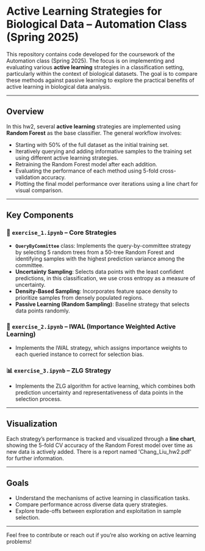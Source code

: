 # Active Learning Strategies for Biological Data – Automation Class (Spring 2025)

This repository contains code developed for the coursework of the Automation class (Spring 2025). The focus is on implementing and evaluating various **active learning** strategies in a classification setting, particularly within the context of biological datasets. The goal is to compare these methods against passive learning to explore the practical benefits of active learning in biological data analysis.

---

## Overview

In this hw2, several **active learning** strategies are implemented using **Random Forest** as the base classifier. The general workflow involves:

- Starting with 50% of the full dataset as the initial training set.
- Iteratively querying and adding informative samples to the training set using different active learning strategies.
- Retraining the Random Forest model after each addition.
- Evaluating the performance of each method using 5-fold cross-validation accuracy.
- Plotting the final model performance over iterations using a line chart for visual comparison.

---

## Key Components

### 🧪 `exercise_1.ipynb` – Core Strategies  
- **`QueryByCommittee`** class: Implements the query-by-committee strategy by selecting 5 random trees from a 50-tree Random Forest and identifying samples with the highest prediction variance among the committee.
- **Uncertainty Sampling**: Selects data points with the least confident predictions, in this classification, we use cross entropy as a measure of uncertainty.
- **Density-Based Sampling**: Incorporates feature space density to prioritize samples from densely populated regions.
- **Passive Learning (Random Sampling)**: Baseline strategy that selects data points randomly.

### 🧠 `exercise_2.ipynb` – IWAL (Importance Weighted Active Learning)  
- Implements the IWAL strategy, which assigns importance weights to each queried instance to correct for selection bias.

### 📊 `exercise_3.ipynb` – ZLG Strategy  
- Implements the ZLG algorithm for active learning, which combines both prediction uncertainty and representativeness of data points in the selection process.

---

## Visualization

Each strategy’s performance is tracked and visualized through a **line chart**, showing the 5-fold CV accuracy of the Random Forest model over time as new data is actively added. There is a report named 'Chang_Liu_hw2.pdf' for further information.


---

## Goals

- Understand the mechanisms of active learning in classification tasks.
- Compare performance across diverse data query strategies.
- Explore trade-offs between exploration and exploitation in sample selection.

---

Feel free to contribute or reach out if you’re also working on active learning problems!
